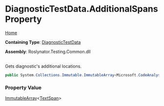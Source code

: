 # DiagnosticTestData\.AdditionalSpans Property

[Home](../../../../README.md)

**Containing Type**: [DiagnosticTestData](../README.md)

**Assembly**: Roslynator\.Testing\.Common\.dll

\
Gets diagnostic's additional locations\.

```csharp
public System.Collections.Immutable.ImmutableArray<Microsoft.CodeAnalysis.Text.TextSpan> AdditionalSpans { get; }
```

### Property Value

[ImmutableArray](https://docs.microsoft.com/en-us/dotnet/api/system.collections.immutable.immutablearray-1)\<[TextSpan](https://docs.microsoft.com/en-us/dotnet/api/microsoft.codeanalysis.text.textspan)>

